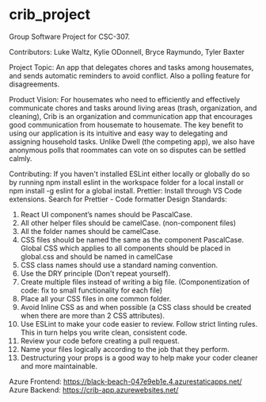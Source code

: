 # crib_project
Group Software Project for CSC-307.

Contributors:
Luke Waltz, Kylie ODonnell, Bryce Raymundo, Tyler Baxter

Project Topic: 
An app that delegates chores and tasks among housemates, and sends automatic reminders to avoid conflict. 
Also a polling feature for disagreements.

Product Vision: 
For housemates who need to efficiently and effectively communicate chores and tasks around living areas
(trash, organization, and cleaning), Crib is an organization and communication app that encourages good 
communication from housemate to housemate. The key benefit to using our application is its intuitive and 
easy way to delegating and assigning household tasks. Unlike Dwell (the competing app), we also have anonymous 
polls that roommates can vote on so disputes can be settled calmly. 

Contributing: 
If you haven't installed ESLint either locally or globally do so by running npm install eslint in the workspace
folder for a local install or npm install -g eslint for a global install.
Prettier: Install through VS Code extensions. Search for Prettier - Code formatter
Design Standards:
1. React UI component’s names should be PascalCase.
2. All other helper files should be camelCase. (non-component files)
3. All the folder names should be camelCase.
4. CSS files should be named the same as the component PascalCase. Global CSS which applies to all components should be placed in global.css and should be named in camelCase
5. CSS class names should use a standard naming convention.
6. Use the DRY principle (Don't repeat yourself).
7. Create multiple files instead of writing a big file. (Componentization of code: fix to small functionality for each file)
8. Place all your CSS files in one common folder.
9. Avoid Inline CSS as and when possible (a CSS class should be created when there are more than 2 CSS attributes).
10. Use ESLint to make your code easier to review. Follow strict linting rules. This in turn helps you write clean, consistent code.
11. Review your code before creating a pull request.
12. Name your files logically according to the job that they perform.
13. Destructuring your props is a good way to help make your coder cleaner and more maintainable.

Azure Frontend: https://black-beach-047e9eb1e.4.azurestaticapps.net/
Azure Backend: https://crib-app.azurewebsites.net/
